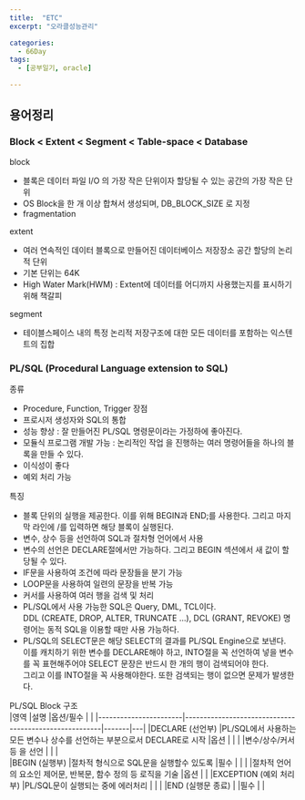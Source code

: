```yaml
---
title:  "ETC"
excerpt: "오라클성능관리"

categories:
  - 66Day
tags:
  - [공부일기, oracle]

---
```


## 용어정리

### Block < Extent < Segment < Table-space < Database  

block
- 블록은 데이터 파일 I/O 의 가장 작은 단위이자 할당될 수 있는 공간의 가장 작은 단위
- OS Block을 한 개 이상 합쳐서 생성되며, DB_BLOCK_SIZE 로 지정
- fragmentation

extent
- 여러 연속적인 데이터 블록으로 만들어진 데이터베이스 저장장소 공간 할당의 논리적 단위
- 기본 단위는 64K
- High Water Mark(HWM) : Extent에 데이터를 어디까지 사용했는지를 표시하기 위해 책갈피 

segment
- 테이블스페이스 내의 특정 논리적 저장구조에 대한 모든 데이터를 포함하는 익스텐트의 집합


### PL/SQL (Procedural Language extension to SQL)
종류
- Procedure, Function, Trigger
장점
- 프로시저 생성자와 SQL의 통합
- 성능 향상 : 잘 만들어진 PL/SQL 명령문이라는 가정하에 좋아진다.
- 모듈식 프로그램 개발 가능 : 논리적인 작업 을 진행하는 여러 명령어들을 하나의 블록을 만들 수 있다.
- 이식성이 좋다
- 예외 처리 가능

특징
- 블록 단위의 실행을 제공한다. 이를 위해 BEGIN과 END;를 사용한다. 그리고 마지막 라인에 /를 입력하면 해당 블록이 실행된다.
- 변수, 상수 등을 선언하여 SQL과 절차형 언어에서 사용
- 변수의 선언은 DECLARE절에서만 가능하다. 그리고 BEGIN 섹션에서 새 값이 할당될 수 있다.
- IF문을 사용하여 조건에 따라 문장들을 분기 가능
- LOOP문을 사용하여 일련의 문장을 반복 가능
- 커서를 사용하여 여러 행을 검색 및 처리
- PL/SQL에서 사용 가능한 SQL은 Query, DML, TCL이다.   
	DDL (CREATE, DROP, ALTER, TRUNCATE …), DCL (GRANT, REVOKE) 명령어는 동적 SQL을 이용할 때만 사용 가능하다.
- PL/SQL의 SELECT문은 해당 SELECT의 결과를 PL/SQL Engine으로 보낸다.   
	이를 캐치하기 위한 변수를 DECLARE해야 하고, INTO절을 꼭 선언하여 넣을 변수를 꼭 표현해주어야 SELECT 문장은 반드시 한 개의 행이 검색되어야 한다.   
	그리고 이를 INTO절을 꼭 사용해야한다. 또한 검색되는 행이 없으면 문제가 발생한다.

PL/SQL Block 구조   
|영역						|설명														|옵션/필수	|	|
|-----------------------|-------------------------------------------------------|-------|---|
|DECLARE (선언부)			|PL/SQL에서 사용하는 모든 변수나 상수를 선언하는 부분으로서 DECLARE로 시작	|옵션		|	|
|						|변수/상수/커서 등 을 선언 										|		|	|	
|BEGIN (실행부)			|절차적 형식으로 SQL문을 실행할수 있도록 							|필수		|	|
|						|절차적 언어의 요소인 제어문, 반복문, 함수 정의 등 로직을 기술				|옵션		|	|
|EXCEPTION (예외 처리부)	|PL/SQL문이 실행되는 중에 에러처리								|		|	|
|END (실행문 종료)			|														|필수		|	|
 
